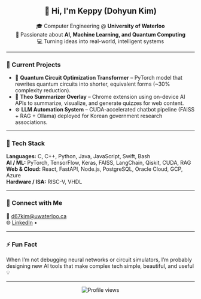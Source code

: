 <!-- README.md for github.com/Sc5pe -->

<h2 align="center">👋 Hi, I'm Keppy (Dohyun Kim)</h2>

<p align="center">
  🎓 Computer Engineering @ <b>University of Waterloo</b><br>
  🧠 Passionate about <b>AI, Machine Learning, and Quantum Computing</b><br>
  💻 Turning ideas into real-world, intelligent systems
</p>

---

### 🚀 Current Projects
- 🧩 **Quantum Circuit Optimization Transformer** – PyTorch model that rewrites quantum circuits into shorter, equivalent forms (~30% complexity reduction).  
- 💬 **Theo Summarizer Overlay** – Chrome extension using on-device AI APIs to summarize, visualize, and generate quizzes for web content.  
- ⚙️ **LLM Automation System** – CUDA-accelerated chatbot pipeline (FAISS + RAG + Ollama) deployed for Korean government research associations.  

---

### 🧰 Tech Stack
**Languages:** C, C++, Python, Java, JavaScript, Swift, Bash  
**AI / ML:** PyTorch, TensorFlow, Keras, FAISS, LangChain, Qiskit, CUDA, RAG  
**Web & Cloud:** React, FastAPI, Node.js, PostgreSQL, Oracle Cloud, GCP, Azure  
**Hardware / ISA:** RISC-V, VHDL  

---

### 🤝 Connect with Me
<p align="left">
  📧 <a href="mailto:d67kim@uwaterloo.ca">d67kim@uwaterloo.ca</a><br>
  🌐 <a href="https://linkedin.com/in/dohyun-kim-keppy/">LinkedIn</a> • 
</p>

---

### ⚡ Fun Fact
When I’m not debugging neural networks or circuit simulators, I’m probably designing new AI tools that make complex tech simple, beautiful, and useful 💡

---

<p align="center">
  <img src="https://komarev.com/ghpvc/?username=Sc5pe&label=Profile%20views&color=blueviolet&style=flat-square" alt="Profile views" />  
</p>
